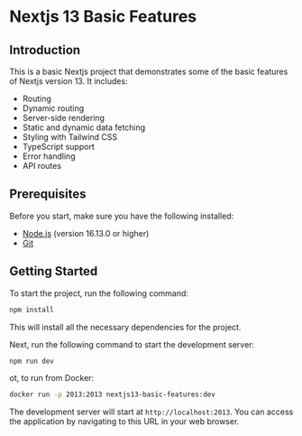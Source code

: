 # Nextjs 13 Basic Features

## Introduction

This is a basic Nextjs project that demonstrates some of the basic features of Nextjs version 13. It includes:

- Routing
- Dynamic routing
- Server-side rendering
- Static and dynamic data fetching
- Styling with Tailwind CSS
- TypeScript support
- Error handling
- API routes

## Prerequisites

Before you start, make sure you have the following installed:

- [Node.js](https://nodejs.org/en/download/) (version 16.13.0 or higher)
- [Git](https://git-scm.com/downloads)

## Getting Started

To start the project, run the following command:

```bash
npm install
```

This will install all the necessary dependencies for the project.

Next, run the following command to start the development server:

```bash
npm run dev
```

ot, to run from Docker:

```bash
docker run -p 2013:2013 nextjs13-basic-features:dev
```

The development server will start at `http://localhost:2013`. You can access the application by navigating to this URL in your web browser.
